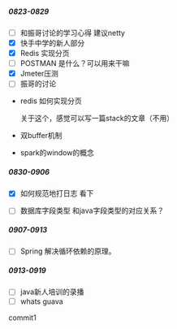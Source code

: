 ##### 0823-0829

- [ ] 和振哥讨论的学习心得   建议netty
- [x] 快手中学的新人部分
- [x] Redis  实现分页
- [ ] POSTMAN 是什么？可以用来干嘛
- [x] Jmeter压测
- [ ] 振哥的讨论

- redis 如何实现分页  

  关于这个，感觉可以写一篇stack的文章（不用）

- 双buffer机制

- spark的window的概念

##### 0830-0906

- [x] 如何规范地打日志 看下
- [ ] 数据库字段类型 和java字段类型的对应关系？



##### 0907-0913

- [ ] Spring 解决循环依赖的原理。



##### 0913-0919

- [ ] java新人培训的录播
- [ ] whats guava

commit1